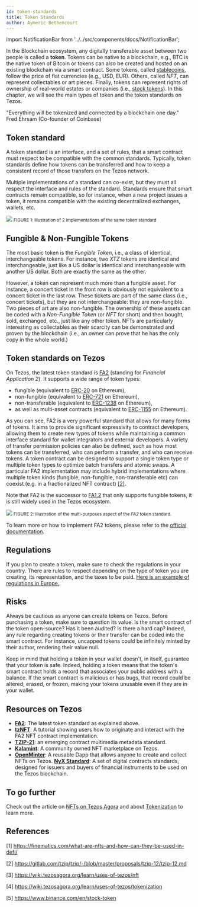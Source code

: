 ```yaml
---
id: token-standards
title: Token Standards
author: Aymeric Bethencourt
---
```


import NotificationBar from '../../src/components/docs/NotificationBar';

In the Blockchain ecosystem, any digitally transferable asset between two people is called a **token**. Tokens can be native to a blockchain, e.g., BTC is the native token of Bitcoin or tokens can also be created and hosted on an existing blockchain via a smart contract. Some tokens, called [stablecoins](/defi/stablecoins), follow the price of fiat currencies (e.g., USD, EUR). Others, called _NFT_, can represent collectables or art pieces. Finally, tokens can represent rights of ownership of real-world estates or companies (i.e., [stock tokens](https://www.binance.com/en/stock-token)). In this chapter, we will see the main types of token and the token standards on Tezos.

<NotificationBar>
  <p>"Everything will be tokenized and connected by a blockchain one day."
  <br />Fred Ehrsam (Co-founder of Coinbase)</p>
</NotificationBar>

## Token standard
A token standard is an interface, and a set of rules, that a smart contract must respect to be compatible with the common standards. Typically, token standards define how tokens can be transferred and how to keep a consistent record of those transfers on the Tezos network.

Multiple implementations of a standard can co-exist, but they must all respect the interface and rules of the standard. Standards ensure that smart contracts remain compatible, so for instance, when a new project issues a token, it remains compatible with the existing decentralized exchanges, wallets, etc.

![](../../static/img/defi/standards.svg)
<small className="figure">FIGURE 1: Illustration of 2 implementations of the same token standard</small>

## Fungible & Non-Fungible Tokens
The most basic token is the _Fungible Token_, i.e., a class of identical, interchangeable tokens. For instance, two _XTZ_ tokens are identical and interchangeable, just like a US dollar is identical and interchangeable with another US dollar. Both are exactly the same as the other.

However, a token can represent much more than a fungible asset. For instance, a concert ticket in the front row is obviously not equivalent to a concert ticket in the last row. These tickets are part of the same class (i.e., concert tickets), but they are not interchangeable: they are non-fungible. Two pieces of art are also non-fungible. The ownership of these assets can be coded with a _Non-Fungible Token_ (or _NFT_ for short) and then bought, sold, exchanged, etc., just like any other token. NFTs are particularly interesting as collectables as their scarcity can be demonstrated and proven by the blockchain (i.e., an owner can prove that he has the only copy in the whole world.)

## Token standards on Tezos
On Tezos, the latest token standard is [FA2](https://gitlab.com/tzip/tzip/-/blob/master/proposals/tzip-12/tzip-12.md) (standing for _Financial Application 2_). It supports a wide range of token types: 
- fungible (equivalent to [ERC-20](https://ethereum.org/en/developers/docs/standards/tokens/) on Ethereum),
- non-fungible (equivalent to [ERC-721](https://ethereum.org/en/developers/docs/standards/tokens/) on Ethereum),
- non-transferable (equivalent to [ERC-1238](https://ethereum.org/en/developers/docs/standards/tokens/) on Ethereum),
- as well as multi-asset contracts (equivalent to [ERC-1155](https://ethereum.org/en/developers/docs/standards/tokens/) on Ethereum).

As you can see, FA2 is a very powerful standard that allows for many forms of tokens. It aims to provide significant expressivity to contract developers, allowing them to create new types of tokens while maintaining a common interface standard for wallet integrators and external developers. A variety of transfer permission policies can also be defined, such as how most tokens can be transferred, who can perform a transfer, and who can receive tokens. A token contract can be designed to support a single token type or multiple token types to optimize batch transfers and atomic swaps. A particular FA2 implementation may include hybrid implementations where multiple token kinds (fungible, non-fungible, non-transferable etc) can coexist (e.g. in a fractionalized NFT contract) [[2]](/defi/token-standards#references).

Note that FA2 is the successor to [FA1.2](https://assets.tqtezos.com/docs/token-contracts/fa12/1-fa12-intro/) that only supports fungible tokens, it is still widely used in the Tezos ecosystem. 

![](../../static/img/defi/tokens.svg)
<small className="figure">FIGURE 2: Illustration of the multi-purposes aspect of the _FA2_ token standard.</small>

To learn more on how to implement FA2 tokens, please refer to the [official documentation](https://gitlab.com/tzip/tzip/-/blob/master/proposals/tzip-12/tzip-12.md).

## Regulations
If you plan to create a token, make sure to check the regulations in your country. There are rules to respect depending on the type of token you are creating, its representation, and the taxes to be paid. [Here is an example of regulations in Europe.](http://thinkblocktank.org/wp-content/uploads/2019/08/thinkBLOCKtank-Token-Regulation-Paper-v1.0-Part-C.pdf)

## Risks
Always be cautious as anyone can create tokens on Tezos. Before purchasing a token, make sure to question its value. Is the smart contract of the token open-source? Has it been audited? Is there a hard cap? Indeed, any rule regarding creating tokens or their transfer can be coded into the smart contract. For instance, uncapped tokens could be infinitely minted by their author, rendering their value null.

<NotificationBar>
  <p>Keep in mind that holding a token in your wallet doesn't, in itself, guarantee that your token is safe. Indeed, holding a token means that the token's smart contract holds a record that associates your public address with a balance. If the smart contract is malicious or has bugs, that record could be altered, erased, or frozen, making your tokens unusable even if they are in your wallet.</p>
</NotificationBar> 

## Resources on Tezos
- **[FA2](https://gitlab.com/tzip/tzip/-/blob/master/proposals/tzip-12/tzip-12.md)**: The latest token standard as explained above.
- **[tzNFT](https://github.com/tqtezos/nft-tutorial)**: A tutorial showing users how to originate and interact with the FA2 NFT contract implementation.
- **[TZIP-21](https://gitlab.com/tzip/tzip/-/blob/master/proposals/tzip-21/tzip-21.md)**: an emerging contract multimedia metadata standard.
- **[Kalamint](https://kalamint.io/)**: A community owned NFT marketplace on Tezos.
- **[OpenMinter](https://github.com/tqtezos/minter)**: A reusable Dapp that allows anyone to create and collect NFTs on Tezos.
**[NyX Standard](https://gitlab.com/equisafe/nyx)**: A set of digital contracts standards, designed for issuers and buyers of financial instruments to be used on the Tezos blockchain.

## To go further
Check out the article on [NFTs on Tezos Agora](https://wiki.tezosagora.org/learn/uses-of-tezos/nft) and about [Tokenization](https://wiki.tezosagora.org/learn/uses-of-tezos/tokenization) to learn more.

## References

[1] https://finematics.com/what-are-nfts-and-how-can-they-be-used-in-defi/

[2] https://gitlab.com/tzip/tzip/-/blob/master/proposals/tzip-12/tzip-12.md

[3] https://wiki.tezosagora.org/learn/uses-of-tezos/nft

[4] https://wiki.tezosagora.org/learn/uses-of-tezos/tokenization

[5] https://www.binance.com/en/stock-token

